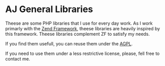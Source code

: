AJ General Libraries
====================

Theese are some PHP libraries that I use for every day work. As I work primarly with the [Zend Framework](http://framework.zend.com), theese libraries are heavily inspired by this framework. Theese libraries complement ZF to satisfy my needs.

If you find them usefull, you can reuse them under the [AGPL](http://www.gnu.org/licenses/agpl-3.0.html).

If you need to use them under a less restrictive license, please, fell free to contact me.